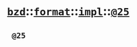 # [`bzd`](../../../../index.md)::[`format`](../../../index.md)::[`impl`](../../index.md)::[`@25`](../index.md)

## ` @25`

